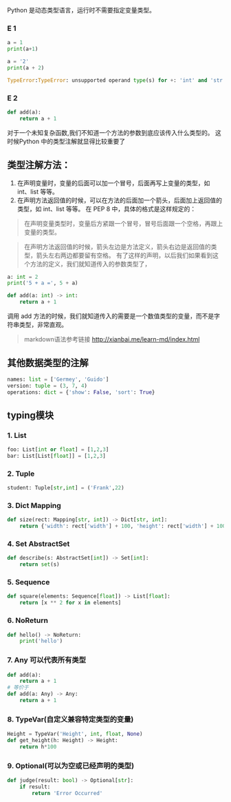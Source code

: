 Python 是动态类型语言，运行时不需要指定变量类型。
### E 1
```python
a = 1
print(a+1)

a = '2'
print(a + 2)

TypeError:TypeError: unsupported operand type(s) for +: 'int' and 'str'
```


### E 2
```python
def add(a):
    return a + 1
```
对于一个未知复杂函数,我们不知道一个方法的参数到底应该传入什么类型的。
这时候Python 中的类型注解就显得比较重要了

## 类型注解方法：

1. 在声明变量时，变量的后面可以加一个冒号，后面再写上变量的类型，如 int、list 等等。
2. 在声明方法返回值的时候，可以在方法的后面加一个箭头，后面加上返回值的类型，如 int、list 等等。
在 PEP 8 中，具体的格式是这样规定的：

>在声明变量类型时，变量后方紧跟一个冒号，冒号后面跟一个空格，再跟上变量的类型。

>在声明方法返回值的时候，箭头左边是方法定义，箭头右边是返回值的类型，箭头左右两边都要留有空格。
有了这样的声明，以后我们如果看到这个方法的定义，我们就知道传入的参数类型了，

```python
a: int = 2
print('5 + a =', 5 + a)

def add(a: int) -> int:
    return a + 1
```
调用 add 方法的时候，我们就知道传入的需要是一个数值类型的变量，而不是字符串类型，非常直观。

>markdown语法参考链接
http://xianbai.me/learn-md/index.html

## 其他数据类型的注解
```python
names: list = ['Germey', 'Guido']
version: tuple = (3, 7, 4)
operations: dict = {'show': False, 'sort': True}
```
## typing模块
### 1. List
```python
foo: List[int or float] = [1,2,3]
bar: List[List[float]] = [1,2,3]
```
### 2. Tuple
```python
student: Tuple[str,int] = ('Frank',22)
```
### 3. Dict Mapping
```python
def size(rect: Mapping[str, int]) -> Dict[str, int]:
    return {'width': rect['width'] + 100, 'height': rect['width'] + 100}
```
### 4. Set AbstractSet
```python
def describe(s: AbstractSet[int]) -> Set[int]:
    return set(s)
```
### 5. Sequence
```python
def square(elements: Sequence[float]) -> List[float]:
    return [x ** 2 for x in elements]
```
### 6. NoReturn
```python
def hello() -> NoReturn:
    print('hello')
```
### 7. Any 可以代表所有类型
```python
def add(a):
    return a + 1
# 等价于 
def add(a: Any) -> Any:
    return a + 1
```
### 8. TypeVar(自定义兼容特定类型的变量)
```python
Height = TypeVar('Height', int, float, None)
def get_height(h: Height) -> Height:
    return h*100
```
### 9. Optional(可以为空或已经声明的类型)
```python
def judge(result: bool) -> Optional[str]:
    if result: 
        return 'Error Occurred'

```

